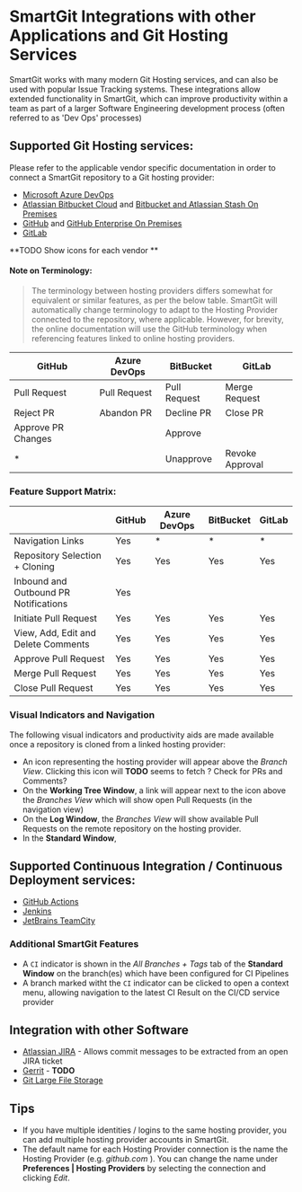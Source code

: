 # SmartGit Integrations with other Applications and Git Hosting Services

SmartGit works with many modern Git Hosting services, and can also be used with popular Issue Tracking systems. 
These integrations allow extended functionality in SmartGit, which can improve productivity within a team as part of a larger Software Engineering development process (often referred to as 'Dev Ops' processes)

## Supported Git Hosting services:

Please refer to the applicable vendor specific documentation in order to connect a SmartGit repository to a Git hosting provider:

- [Microsoft Azure DevOps](Azure-DevOps.md)
- [Atlassian Bitbucket Cloud](Bitbucket-integration) and [Bitbucket and Atlassian Stash On Premises](BitBucket-Server-Atlassian-Stash-integration.md)
- [GitHub](GitHub-integration) and [GitHub Enterprise On Premises](GitHub-Enterprise-Integration.md)
- [GitLab](GitLab.md)

**TODO Show icons for each vendor **

#### Note on Terminology:

> The terminology between hosting providers differs somewhat for equivalent or similar features, as per the below table.
> SmartGit will automatically change terminology to adapt to the Hosting Provider connected to the repository, where applicable.
> However, for brevity, the online documentation will use the GitHub terminology when referencing features linked to online hosting providers.

| GitHub             | Azure DevOps | BitBucket    | GitLab          |
| ------------------ | ------------ |------------- | --------------- |
| Pull Request       | Pull Request | Pull Request | Merge Request   |
| Reject PR          | Abandon PR   | Decline PR   | Close PR        |
| Approve PR Changes |              | Approve      |                 |
| *                  |              | Unapprove    | Revoke Approval |


### Feature Support Matrix:

|                                       | GitHub | Azure DevOps | BitBucket | GitLab    |
| ------------------------------------- | ------ | ------------ |---------- |---------- |
| Navigation Links                      |   Yes  |      *       |     *     |     *     |
| Repository Selection + Cloning        |   Yes  |     Yes      |     Yes   |     Yes   |
| Inbound and Outbound PR Notifications |   Yes  |              |           |           |
| Initiate Pull Request                 |   Yes  |     Yes      |     Yes   |     Yes   |
| View, Add, Edit and Delete Comments   |   Yes  |     Yes      |     Yes   |     Yes   |
| Approve Pull Request                  |   Yes  |     Yes      |     Yes   |     Yes   |
| Merge Pull Request                    |   Yes  |     Yes      |     Yes   |     Yes   |
| Close Pull Request                    |   Yes  |     Yes      |     Yes   |     Yes   |


### Visual Indicators and Navigation
The following visual indicators and productivity aids are made available once a repository is cloned from a linked hosting provider:
- An icon representing the hosting provider will appear above the *Branch View*. Clicking this icon will **TODO** seems to fetch ? Check for PRs and Comments?
- On the **Working Tree Window**, a link will appear next to the icon above the *Branches View* which will show open Pull Requests (in the navigation view)
- On the **Log Window**, the *Branches View* will show available Pull Requests on the remote repository on the hosting provider.
- In the **Standard Window**, 


## Supported Continuous Integration / Continuous Deployment services:
- [GitHub Actions](GitHub-Actions)
- [Jenkins](Jenkins.md)
- [JetBrains TeamCity](TeamCity.md)

### Additional SmartGit Features
- A `CI` indicator is shown in the *All Branches + Tags* tab of the **Standard Window** on the branch(es) which have been configured for CI Pipelines
- A branch marked witht the `CI` indicator can be clicked to open a context menu, allowing navigation to the latest CI Result on the CI/CD service provider

## Integration with other Software
- [Atlassian JIRA](JIRA.md) - Allows commit messages to be extracted from an open JIRA ticket
- [Gerrit](Gerrit.md) - **TODO**
- [Git Large File Storage](Git-LFS.md)


## Tips
- If you have multiple identities / logins to the same hosting provider, you can add multiple hosting provider accounts in SmartGit.
- The default name for each Hosting Provider connection is the name the Hosting Provider (e.g. *github.com* ).
  You can change the name under **Preferences \| Hosting Providers** by selecting the connection and clicking *Edit*.
  

